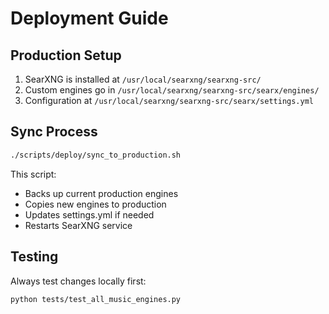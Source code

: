 # Deployment Guide

## Production Setup

1. SearXNG is installed at `/usr/local/searxng/searxng-src/`
2. Custom engines go in `/usr/local/searxng/searxng-src/searx/engines/`
3. Configuration at `/usr/local/searxng/searxng-src/searx/settings.yml`

## Sync Process

```bash
./scripts/deploy/sync_to_production.sh
```

This script:
- Backs up current production engines
- Copies new engines to production
- Updates settings.yml if needed
- Restarts SearXNG service

## Testing

Always test changes locally first:
```bash
python tests/test_all_music_engines.py
```
